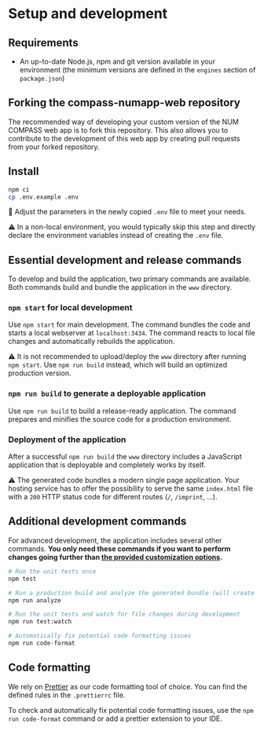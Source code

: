 # Setup and development

## Requirements

- An up-to-date Node.js, npm and git version available in your environment (the minimum versions are defined in the `engines` section of `package.json`)

## Forking the compass-numapp-web repository

The recommended way of developing your custom version of the NUM COMPASS web app is to fork this repository.
This also allows you to contribute to the development of this web app by creating pull requests from your forked repository.

## Install

```sh
npm ci
cp .env.example .env
```

🔧 Adjust the parameters in the newly copied `.env` file to meet your needs.

⚠️ In a non-local environment, you would typically skip this step and directly declare the environment variables instead of creating the `.env` file.

## Essential development and release commands

To develop and build the application, two primary commands are available. Both commands build and bundle the application in the `www` directory.

### `npm start` for local development

Use `npm start` for main development. The command bundles the code and starts a local webserver at `localhost:3434`. The command reacts to local file changes and automatically rebuilds the application.

⚠️ It is not recommended to upload/deploy the `www` directory after running `npm start`. Use `npm run build` instead, which will build an optimized production version.

### `npm run build` to generate a deployable application

Use `npm run build` to build a release-ready application. The command prepares and minifies the source code for a production environment.

### Deployment of the application

After a successful `npm run build` the `www` directory includes a JavaScript application that is deployable and completely works by itself.

⚠️ The generated code bundles a modern single page application. Your hosting service has to offer the possibility to serve the same `index.html` file with a `200` HTTP status code for different routes (`/`, `/imprint`, ...).

## Additional development commands

For advanced development, the application includes several other commands. **You only need these commands if you want to perform changes going further than [the provided customization options](./CUSTOMIZATION.md).**

```sh
# Run the unit tests once
npm test

# Run a production build and analyze the generated bundle (will create a stats.html file in the root directory)
npm run analyze

# Run the unit tests and watch for file changes during development
npm run test:watch

# Automatically fix potential code formatting issues
npm run code-format
```

## Code formatting

We rely on [Prettier](https://prettier.io/) as our code formatting tool of choice. You can find the defined rules in the `.prettierrc` file.

To check and automatically fix potential code formatting issues, use the `npm run code-format` command or add a prettier extension to your IDE.
